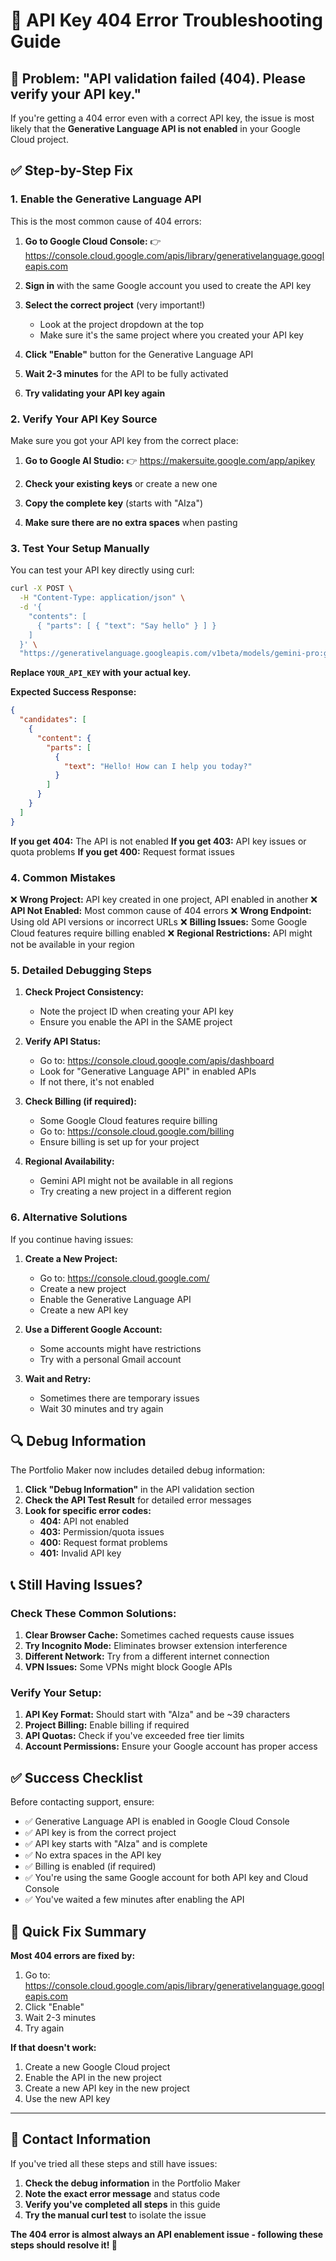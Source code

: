 # 🔧 API Key 404 Error Troubleshooting Guide

## 🚨 Problem: "API validation failed (404). Please verify your API key."

If you're getting a 404 error even with a correct API key, the issue is most likely that the **Generative Language API is not enabled** in your Google Cloud project.

## ✅ Step-by-Step Fix

### **1. Enable the Generative Language API**

This is the most common cause of 404 errors:

1. **Go to Google Cloud Console:**
   👉 https://console.cloud.google.com/apis/library/generativelanguage.googleapis.com

2. **Sign in** with the same Google account you used to create the API key

3. **Select the correct project** (very important!)
   - Look at the project dropdown at the top
   - Make sure it's the same project where you created your API key

4. **Click "Enable"** button for the Generative Language API

5. **Wait 2-3 minutes** for the API to be fully activated

6. **Try validating your API key again**

### **2. Verify Your API Key Source**

Make sure you got your API key from the correct place:

1. **Go to Google AI Studio:**
   👉 https://makersuite.google.com/app/apikey

2. **Check your existing keys** or create a new one

3. **Copy the complete key** (starts with "AIza")

4. **Make sure there are no extra spaces** when pasting

### **3. Test Your Setup Manually**

You can test your API key directly using curl:

```bash
curl -X POST \
  -H "Content-Type: application/json" \
  -d '{
    "contents": [
      { "parts": [ { "text": "Say hello" } ] }
    ]
  }' \
  "https://generativelanguage.googleapis.com/v1beta/models/gemini-pro:generateContent?key=YOUR_API_KEY"
```

**Replace `YOUR_API_KEY` with your actual key.**

**Expected Success Response:**
```json
{
  "candidates": [
    {
      "content": {
        "parts": [
          {
            "text": "Hello! How can I help you today?"
          }
        ]
      }
    }
  ]
}
```

**If you get 404:** The API is not enabled
**If you get 403:** API key issues or quota problems
**If you get 400:** Request format issues

### **4. Common Mistakes**

❌ **Wrong Project:** API key created in one project, API enabled in another
❌ **API Not Enabled:** Most common cause of 404 errors
❌ **Wrong Endpoint:** Using old API versions or incorrect URLs
❌ **Billing Issues:** Some Google Cloud features require billing enabled
❌ **Regional Restrictions:** API might not be available in your region

### **5. Detailed Debugging Steps**

1. **Check Project Consistency:**
   - Note the project ID when creating your API key
   - Ensure you enable the API in the SAME project

2. **Verify API Status:**
   - Go to: https://console.cloud.google.com/apis/dashboard
   - Look for "Generative Language API" in enabled APIs
   - If not there, it's not enabled

3. **Check Billing (if required):**
   - Some Google Cloud features require billing
   - Go to: https://console.cloud.google.com/billing
   - Ensure billing is set up for your project

4. **Regional Availability:**
   - Gemini API might not be available in all regions
   - Try creating a new project in a different region

### **6. Alternative Solutions**

If you continue having issues:

1. **Create a New Project:**
   - Go to: https://console.cloud.google.com/
   - Create a new project
   - Enable the Generative Language API
   - Create a new API key

2. **Use a Different Google Account:**
   - Some accounts might have restrictions
   - Try with a personal Gmail account

3. **Wait and Retry:**
   - Sometimes there are temporary issues
   - Wait 30 minutes and try again

## 🔍 Debug Information

The Portfolio Maker now includes detailed debug information:

1. **Click "Debug Information"** in the API validation section
2. **Check the API Test Result** for detailed error messages
3. **Look for specific error codes:**
   - **404:** API not enabled
   - **403:** Permission/quota issues
   - **400:** Request format problems
   - **401:** Invalid API key

## 📞 Still Having Issues?

### **Check These Common Solutions:**

1. **Clear Browser Cache:** Sometimes cached requests cause issues
2. **Try Incognito Mode:** Eliminates browser extension interference
3. **Different Network:** Try from a different internet connection
4. **VPN Issues:** Some VPNs might block Google APIs

### **Verify Your Setup:**

1. **API Key Format:** Should start with "AIza" and be ~39 characters
2. **Project Billing:** Enable billing if required
3. **API Quotas:** Check if you've exceeded free tier limits
4. **Account Permissions:** Ensure your Google account has proper access

## ✅ Success Checklist

Before contacting support, ensure:

- ✅ Generative Language API is enabled in Google Cloud Console
- ✅ API key is from the correct project
- ✅ API key starts with "AIza" and is complete
- ✅ No extra spaces in the API key
- ✅ Billing is enabled (if required)
- ✅ You're using the same Google account for both API key and Cloud Console
- ✅ You've waited a few minutes after enabling the API

## 🎯 Quick Fix Summary

**Most 404 errors are fixed by:**

1. Go to: https://console.cloud.google.com/apis/library/generativelanguage.googleapis.com
2. Click "Enable"
3. Wait 2-3 minutes
4. Try again

**If that doesn't work:**

1. Create a new Google Cloud project
2. Enable the API in the new project
3. Create a new API key in the new project
4. Use the new API key

---

## 📧 Contact Information

If you've tried all these steps and still have issues:

1. **Check the debug information** in the Portfolio Maker
2. **Note the exact error message** and status code
3. **Verify you've completed all steps** in this guide
4. **Try the manual curl test** to isolate the issue

**The 404 error is almost always an API enablement issue - following these steps should resolve it! 🎉**
